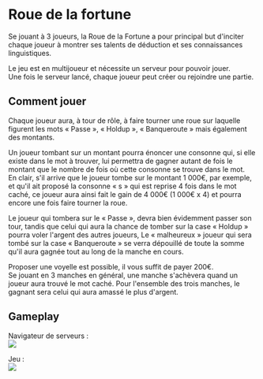 # Roue de la fortune

Se jouant à 3 joueurs, la Roue de la Fortune a pour principal but d'inciter chaque joueur à montrer ses talents de déduction et ses connaissances linguistiques.

Le jeu est en multijoueur et nécessite un serveur pour pouvoir jouer.  
Une fois le serveur lancé, chaque joueur peut créer ou rejoindre une partie.

## Comment jouer
Chaque joueur aura, à tour de rôle, à faire tourner une roue sur laquelle figurent les mots « Passe », « Holdup », « Banqueroute » mais également des montants.  

Un joueur tombant sur un montant pourra énoncer une consonne qui, si elle existe dans le mot à trouver, lui permettra de gagner autant de fois le montant que le nombre de fois où cette consonne se trouve dans le mot.  
En clair, s'il arrive que le joueur tombe sur le montant 1 000€, par exemple, et qu'il ait proposé la consonne « s » qui est reprise 4 fois dans le mot caché, ce joueur aura ainsi fait le gain de 4 000€ (1 000€ x 4) et pourra encore une fois faire tourner la roue.  

Le joueur qui tombera sur le « Passe », devra bien évidemment passer son tour, tandis que celui qui aura la chance de tomber sur la case « Holdup » pourra voler l'argent des autres joueurs, Le « malheureux » joueur qui sera tombé sur la case « Banqueroute » se verra dépouillé de toute la somme qu'il aura gagnée tout au long de la manche en cours.  

Proposer une voyelle est possible, il vous suffit de payer 200€.  
Se jouant en 3 manches en général, une manche s'achèvera quand un joueur aura trouvé le mot caché. Pour l'ensemble des trois manches, le gagnant sera celui qui aura amassé le plus d'argent.

## Gameplay

Navigateur de serveurs :   
<img src="https://i.imgur.com/94dwzN2.png" />

Jeu :  
<img src="https://i.imgur.com/srNayPP.png" />
